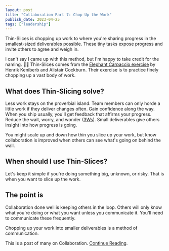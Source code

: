 ```yaml
---
layout: post
title: "Collaboration Part 7: Chop Up the Work"
publish_date: 2023-04-25
tags: ["leadership"]
---
```


Thin-Slices is chopping up work to where you're sharing progress in the smallest-sized deliverables possible. These tiny tasks expose progress and invite others to agree and weigh in.

I can't say I came up with this method, but I'm happy to take credit for the naming. 🤷‍♂️ Thin-Slices comes from the [Elephant Carpaccio exercise](https://docs.google.com/document/d/1TCuuu-8Mm14oxsOnlk8DqfZAA1cvtYu9WGv67Yj_sSk/pub) by Henrik Keniberb and Alistair Cockburn. Their exercise is to practice finely chopping up a vast body of work.

## What does Thin-Slicing solve?

Less work stays on the proverbial island. Team members can only horde a little work if they deliver changes often.
Gain confidence along the way. When you ship usually, you'll get feedback that affirms your progress.
Reduce the wait, worry, and wonder ([3Ws](/glossary#3Ws)). Small deliverables give others insight into how progress is going.

You might scale up and down how thin you slice up your work, but know collaboration is improved when others can see what's going on behind the wall.

## When should I use Thin-Slices?

Let's keep it simple if you're doing something big, unknown, or risky. That is when you want to slice up the work.

## The point is

Collaboration done well is keeping others in the loop. Others will only know what you're doing or what you want unless you communicate it. You'll need to communicate these frequently.

Chopping up your work into smaller deliverables is a method of communication.

This is a post of many on Collaboration. [Continue Reading](/collaborative-superpowers).
